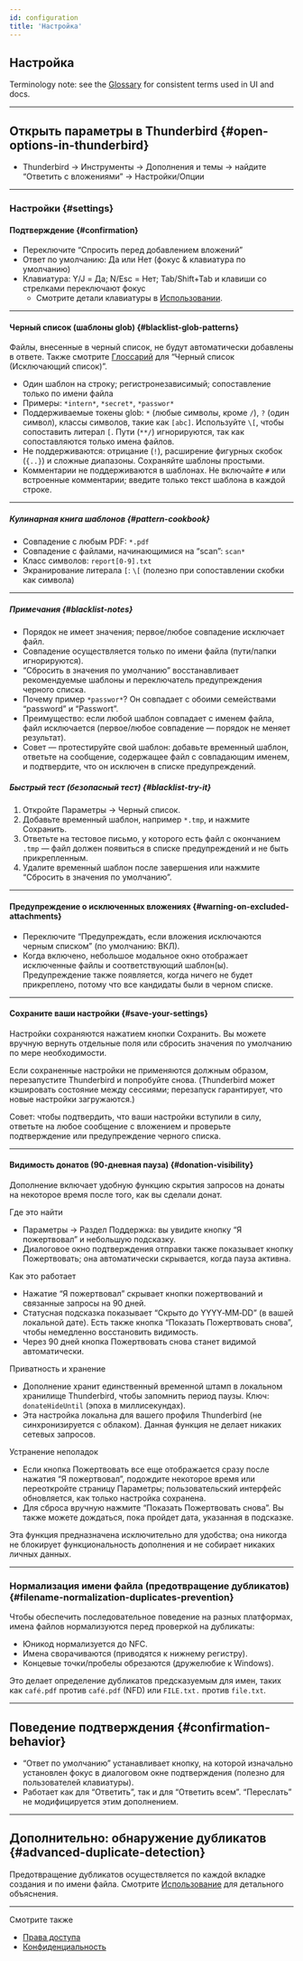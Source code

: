 ```yaml
---
id: configuration
title: 'Настройка'
---
```


## Настройка

Terminology note: see the [Glossary](glossary) for consistent terms used in UI and docs.

---

## Открыть параметры в Thunderbird {#open-options-in-thunderbird}

- Thunderbird → Инструменты → Дополнения и темы → найдите “Ответить с вложениями” → Настройки/Опции

---

### Настройки {#settings}

#### Подтверждение {#confirmation}

- Переключите “Спросить перед добавлением вложений”
- Ответ по умолчанию: Да или Нет (фокус & клавиатура по умолчанию)
- Клавиатура: Y/J = Да; N/Esc = Нет; Tab/Shift+Tab и клавиши со стрелками переключают фокус
  - Смотрите детали клавиатуры в [Использовании](usage#keyboard-shortcuts).

---

#### Черный список (шаблоны glob) {#blacklist-glob-patterns}

Файлы, внесенные в черный список, не будут автоматически добавлены в ответе. Также смотрите [Глоссарий](glossary) для “Черный список (Исключающий список)”.

- Один шаблон на строку; регистронезависимый; сопоставление только по имени файла
- Примеры: `*intern*`, `*secret*`, `*passwor*`
- Поддерживаемые токены glob: `*` (любые символы, кроме `/`), `?` (один символ), классы символов, такие как `[abc]`. Используйте `\[`, чтобы сопоставить литерал `[`. Пути (`**/`) игнорируются, так как сопоставляются только имена файлов.
- Не поддерживаются: отрицание (`!`), расширение фигурных скобок (`{..}`) и сложные диапазоны. Сохраняйте шаблоны простыми.
- Комментарии не поддерживаются в шаблонах. Не включайте `#` или встроенные комментарии; введите только текст шаблона в каждой строке.

---

##### Кулинарная книга шаблонов {#pattern-cookbook}

- Совпадение с любым PDF: `*.pdf`
- Совпадение с файлами, начинающимися на “scan”: `scan*`
- Класс символов: `report[0-9].txt`
- Экранирование литерала `[`: `\[` (полезно при сопоставлении скобки как символа)

---

##### Примечания {#blacklist-notes}

- Порядок не имеет значения; первое/любое совпадение исключает файл.
- Совпадение осуществляется только по имени файла (пути/папки игнорируются).
- “Сбросить в значения по умолчанию” восстанавливает рекомендуемые шаблоны и переключатель предупреждения черного списка.
- Почему пример `*passwor*`? Он совпадает с обоими семействами “password” и “Passwort”.
- Преимущество: если любой шаблон совпадает с именем файла, файл исключается (первое/любое совпадение — порядок не меняет результат).
- Совет — протестируйте свой шаблон: добавьте временный шаблон, ответьте на сообщение, содержащее файл с совпадающим именем, и подтвердите, что он исключен в списке предупреждений.

##### Быстрый тест (безопасный тест) {#blacklist-try-it}

1. Откройте Параметры → Черный список.
2. Добавьте временный шаблон, например `*.tmp`, и нажмите Сохранить.
3. Ответьте на тестовое письмо, у которого есть файл с окончанием `.tmp` — файл должен появиться в списке предупреждений и не быть прикрепленным.
4. Удалите временный шаблон после завершения или нажмите “Сбросить в значения по умолчанию”.

---

#### Предупреждение о исключенных вложениях {#warning-on-excluded-attachments}

- Переключите “Предупреждать, если вложения исключаются черным списком” (по умолчанию: ВКЛ).
- Когда включено, небольшое модальное окно отображает исключенные файлы и соответствующий шаблон(ы). Предупреждение также появляется, когда ничего не будет прикреплено, потому что все кандидаты были в черном списке.

---

#### Сохраните ваши настройки {#save-your-settings}

Настройки сохраняются нажатием кнопки Сохранить. Вы можете вручную вернуть отдельные поля или сбросить значения по умолчанию по мере необходимости.

Если сохраненные настройки не применяются должным образом, перезапустите Thunderbird и попробуйте снова. (Thunderbird может кэшировать состояние между сессиями; перезапуск гарантирует, что новые настройки загружаются.)

Совет: чтобы подтвердить, что ваши настройки вступили в силу, ответьте на любое сообщение с вложением и проверьте подтверждение или предупреждение черного списка.

---

#### Видимость донатов (90-дневная пауза) {#donation-visibility}

Дополнение включает удобную функцию скрытия запросов на донаты на некоторое время после того, как вы сделали донат.

Где это найти

- Параметры → Раздел Поддержка: вы увидите кнопку “Я пожертвовал” и небольшую подсказку.
- Диалоговое окно подтверждения отправки также показывает кнопку Пожертвовать; она автоматически скрывается, когда пауза активна.

Как это работает

- Нажатие “Я пожертвовал” скрывает кнопки пожертвований и связанные запросы на 90 дней.
- Статусная подсказка показывает “Скрыто до YYYY‑MM‑DD” (в вашей локальной дате). Есть также кнопка “Показать Пожертвовать снова”, чтобы немедленно восстановить видимость.
- Через 90 дней кнопка Пожертвовать снова станет видимой автоматически.

Приватность и хранение

- Дополнение хранит единственный временной штамп в локальном хранилище Thunderbird, чтобы запомнить период паузы. Ключ: `donateHideUntil` (эпоха в миллисекундах).
- Эта настройка локальна для вашего профиля Thunderbird (не синхронизируется с облаком). Данная функция не делает никаких сетевых запросов.

Устранение неполадок

- Если кнопка Пожертвовать все еще отображается сразу после нажатия “Я пожертвовал”, подождите некоторое время или переоткройте страницу Параметры; пользовательский интерфейс обновляется, как только настройка сохранена.
- Для сброса вручную нажмите “Показать Пожертвовать снова”. Вы также можете дождаться, пока пройдет дата, указанная в подсказке.

Эта функция предназначена исключительно для удобства; она никогда не блокирует функциональность дополнения и не собирает никаких личных данных.

---

### Нормализация имени файла (предотвращение дубликатов) {#filename-normalization-duplicates-prevention}

Чтобы обеспечить последовательное поведение на разных платформах, имена файлов нормализуются перед проверкой на дубликаты:

- Юникод нормализуется до NFC.
- Имена сворачиваются (приводятся к нижнему регистру).
- Концевые точки/пробелы обрезаются (дружелюбие к Windows).

Это делает определение дубликатов предсказуемым для имен, таких как `café.pdf` против `café.pdf` (NFD) или `FILE.txt.` против `file.txt`.

---

## Поведение подтверждения {#confirmation-behavior}

- “Ответ по умолчанию” устанавливает кнопку, на которой изначально установлен фокус в диалоговом окне подтверждения (полезно для пользователей клавиатуры).
- Работает как для “Ответить”, так и для “Ответить всем”. “Переслать” не модифицируется этим дополнением.

---

## Дополнительно: обнаружение дубликатов {#advanced-duplicate-detection}

Предотвращение дубликатов осуществляется по каждой вкладке создания и по имени файла. Смотрите [Использование](usage#behavior-details) для детального объяснения.

---

Смотрите также

- [Права доступа](permissions)
- [Конфиденциальность](privacy)
